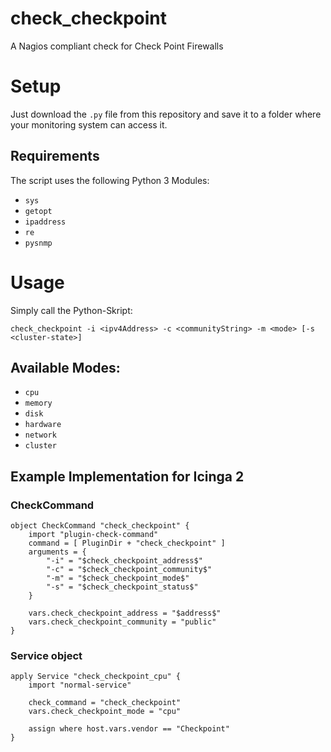 # check_checkpoint
A Nagios compliant check for Check Point Firewalls

# Setup

Just download the `.py` file from this repository and save it to a folder where your monitoring system can access it.

## Requirements

The script uses the following Python 3 Modules:
* `sys`
* `getopt`
* `ipaddress`
* `re`
* `pysnmp`

# Usage

Simply call the Python-Skript:

```
check_checkpoint -i <ipv4Address> -c <communityString> -m <mode> [-s <cluster-state>]
```

## Available Modes:

* `cpu`
* `memory`
* `disk`
* `hardware`
* `network` 
* `cluster`

## Example Implementation for Icinga 2

### CheckCommand

```
object CheckCommand "check_checkpoint" {
    import "plugin-check-command"
    command = [ PluginDir + "check_checkpoint" ]
    arguments = {
        "-i" = "$check_checkpoint_address$"
        "-c" = "$check_checkpoint_community$"
        "-m" = "$check_checkpoint_mode$"
        "-s" = "$check_checkpoint_status$"
    }

    vars.check_checkpoint_address = "$address$"
    vars.check_checkpoint_community = "public"
}

```
### Service object

```
apply Service "check_checkpoint_cpu" {
    import "normal-service"

    check_command = "check_checkpoint"
    vars.check_checkpoint_mode = "cpu"

    assign where host.vars.vendor == "Checkpoint"
}
```
